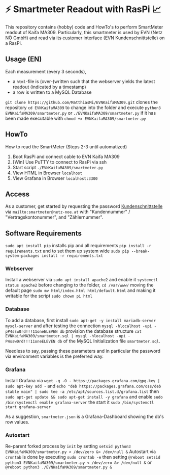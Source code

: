 # :zap: Smartmeter Readout with RasPi :chart_with_upwards_trend:

This repository contains (hobby) code and HowTo's to perform SmartMeter readout of Kaifa MA309. Particularly, this smartmeter is used by EVN (Netz NÖ GmbH) and read via its customer interface (EVN Kundenschnittstelle) on a RasPi.

## Usage (EN)

Each measurement (every 3 seconds),

- a `html`-file is (over-)written such that the webserver yields the latest readout (indicated by a timestamp)
- a row is written to a MySQL Database

`git clone https://github.com/MatthiasMi/EVNKaifaMA309.git`
clones the repository
`cd EVNKaifaMA309`
to change into the folder and execute
`python3 EVNKaifaMA309/smartmeter.py`
or
`./EVNKaifaMA309/smartmeter.py`
if it has been made executable with
`chmod +x EVNKaifaMA309/smartmeter.py`

## HowTo

How to read the SmartMeter (Steps 2-3 until automatized)

1. Boot RasPi and connect cable to EVN Kaifa MA309
2. [Win] Use PuTTY to connect to RasPi via ssh
3. Start script `./EVNKaifaMA309/smartmeter.py`
4. View HTML in Browser `localhost`
5. View Grafana in Browser `localhost:3300`

## Access

As a customer, get started by requesting the password [Kundenschnittstelle](<https://www.netz-noe.at/Download-(1)/Smart-Meter/218_9_SmartMeter_Kundenschnittstelle_lektoriert_14.aspx>) via `mailto:smartmeter@netz-noe.at` with "Kundennummer" / "Vertragskontonummer", and "Zählernummer".

## Software Requirements

`sudo apt install pip`
installs pip and all requirements
`pip install -r requirements.txt`
and to set them up system wide
`sudo pip --break-system-packages install -r requirements.txt`

### Webserver

Install a webserver via
`sudo apt install apache2`
and enable it
`systemctl status apache2`
before changing to the folder,
`cd /var/www/`
moving the default page
`sudo mv html/index.html html/default.html`
and making it writable for the script
`sudo chown pi html`

### Database

To add a database, first install
`sudo apt-get -y install mariadb-server mysql-server`
and after testing the connection
`mysql -hlocalhost -upi -pP4ssw0rd!!!11oneELEVEN db`
provision the database structure
`cat EVNKaifaMA309/smartmeter.sql | mysql -hlocalhost -upi -P4ssw0rd!!!11oneELEVEN db`
of the MySQL Initialization file `smartmeter.sql`.

Needless to say, passing these parameters and in particular the password via environment variables is the preferred way.

#### 
### Grafana
Install Grafana via
`wget -q -O - https://packages.grafana.com/gpg.key | sudo apt-key add -`
and
`echo "deb https://packages.grafana.com/oss/deb stable main" | sudo tee -a /etc/apt/sources.list.d/grafana.list`
then
`sudo apt-get update && sudo apt-get install -y grafana`
and enable
`sudo /bin/systemctl enable grafana-server`
the start it
`sudo /bin/systemctl start grafana-server`

As a suggestion, `smartmeter.json` is a Grafana-Dashboard showing the db's row values.

### Autostart
Re-parent forked process by `init` by setting
`setsid python3 EVNKaifaMA309/smartmeter.py < /dev/zero &> /dev/null &`
Autostart via `crontab` is done by executing
`sudo crontab -e`
then setting
`@reboot setsid python3 EVNKaifaMA309/smartmeter.py < /dev/zero &> /dev/null &`
or
`@reboot python3 ./EVNKaifaMA309/smartmeter.py &`